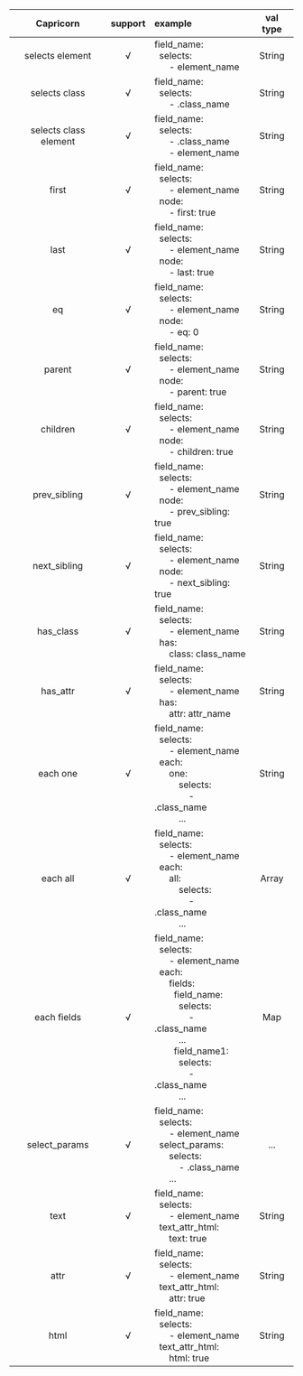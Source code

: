 
| Capricorn | support | example |val type|
| :----: | :----: | :----- |:----:|
| selects element | √ | field_name:<br> &nbsp; selects: <br> &nbsp; &nbsp; &nbsp; - element_name | String |
| selects class | √ | field_name:<br> &nbsp; selects: <br> &nbsp; &nbsp; &nbsp; - .class_name | String | 
| selects class element | √ | field_name: <br> &nbsp; selects: <br> &nbsp; &nbsp; &nbsp; - .class_name <br> &nbsp; &nbsp; &nbsp; - element_name | String | 
| first | √ | field_name: <br> &nbsp; selects: <br> &nbsp; &nbsp; &nbsp; - element_name <br> &nbsp; node: <br> &nbsp; &nbsp; &nbsp; - first: true | String | 
| last | √ | field_name: <br> &nbsp; selects: <br> &nbsp; &nbsp; &nbsp; - element_name <br> &nbsp; node: <br> &nbsp; &nbsp; &nbsp; - last: true | String | 
| eq | √ | field_name: <br> &nbsp; selects: <br> &nbsp; &nbsp; &nbsp; - element_name <br> &nbsp; node: <br> &nbsp; &nbsp; &nbsp; - eq: 0 | String | 
| parent | √ | field_name: <br> &nbsp; selects: <br> &nbsp; &nbsp; &nbsp; - element_name <br> &nbsp; node: <br> &nbsp; &nbsp; &nbsp; - parent: true | String | 
| children | √ | field_name: <br> &nbsp; selects: <br> &nbsp; &nbsp; &nbsp; - element_name <br> &nbsp; node: <br> &nbsp; &nbsp; &nbsp; - children: true | String | 
| prev_sibling | √ | field_name: <br> &nbsp; selects: <br> &nbsp; &nbsp; &nbsp; - element_name <br> &nbsp; node: <br> &nbsp; &nbsp; &nbsp; - prev_sibling: true | String | 
| next_sibling | √ | field_name: <br> &nbsp; selects: <br> &nbsp; &nbsp; &nbsp; - element_name <br> &nbsp; node: <br> &nbsp; &nbsp; &nbsp; - next_sibling: true | String | 
| has_class | √ | field_name: <br> &nbsp; selects: <br> &nbsp; &nbsp; &nbsp; - element_name <br> &nbsp; has: <br> &nbsp; &nbsp; &nbsp; class: class_name | String | 
| has_attr | √ | field_name: <br> &nbsp; selects: <br> &nbsp; &nbsp; &nbsp; - element_name <br> &nbsp; has: <br> &nbsp; &nbsp; &nbsp; attr: attr_name | String | 
| each one | √ | field_name: <br> &nbsp; selects: <br> &nbsp; &nbsp; &nbsp; - element_name <br> &nbsp; each: <br> &nbsp; &nbsp; &nbsp; one: <br> &nbsp; &nbsp; &nbsp; &nbsp; &nbsp; selects:<br>&nbsp; &nbsp; &nbsp;  &nbsp; &nbsp; &nbsp; &nbsp; - .class_name<br>&nbsp; &nbsp; &nbsp; &nbsp; &nbsp;  ... | String | 
| each all | √ | field_name: <br> &nbsp; selects: <br> &nbsp; &nbsp; &nbsp; - element_name <br> &nbsp; each: <br> &nbsp; &nbsp; &nbsp; all: <br> &nbsp; &nbsp; &nbsp; &nbsp; &nbsp; selects:<br>&nbsp; &nbsp; &nbsp;  &nbsp; &nbsp; &nbsp; &nbsp; - .class_name<br>&nbsp; &nbsp; &nbsp; &nbsp; &nbsp;  ... | Array | 
| each fields | √ | field_name: <br> &nbsp; selects: <br> &nbsp; &nbsp; &nbsp; - element_name <br> &nbsp; each: <br> &nbsp; &nbsp; &nbsp; fields: <br> &nbsp; &nbsp; &nbsp; &nbsp; field_name: <br> &nbsp; &nbsp; &nbsp; &nbsp; &nbsp; selects:<br>&nbsp; &nbsp; &nbsp;  &nbsp; &nbsp; &nbsp; &nbsp; - .class_name<br>&nbsp; &nbsp; &nbsp; &nbsp; &nbsp;  ... <br> &nbsp; &nbsp; &nbsp; &nbsp; field_name1: <br> &nbsp; &nbsp; &nbsp; &nbsp; &nbsp; selects:<br>&nbsp; &nbsp; &nbsp;  &nbsp; &nbsp; &nbsp; &nbsp; - .class_name<br>&nbsp; &nbsp; &nbsp; &nbsp; &nbsp;  ...  | Map | 
| select_params | √ | field_name: <br> &nbsp; selects: <br> &nbsp; &nbsp; &nbsp; - element_name <br> &nbsp; select_params: <br> &nbsp; &nbsp; &nbsp; selects:<br>&nbsp; &nbsp; &nbsp;  &nbsp; &nbsp; - .class_name<br>&nbsp; &nbsp; &nbsp;  ... | ... | 
| text | √ | field_name:<br> &nbsp; selects: <br> &nbsp; &nbsp; &nbsp; - element_name <br> &nbsp; text_attr_html: <br> &nbsp; &nbsp; &nbsp; text: true | String |
| attr | √ | field_name:<br> &nbsp; selects: <br> &nbsp; &nbsp; &nbsp; - element_name <br> &nbsp; text_attr_html: <br> &nbsp; &nbsp; &nbsp; attr: true | String |
| html | √ | field_name:<br> &nbsp; selects: <br> &nbsp; &nbsp; &nbsp; - element_name <br> &nbsp; text_attr_html: <br> &nbsp; &nbsp; &nbsp; html: true | String |